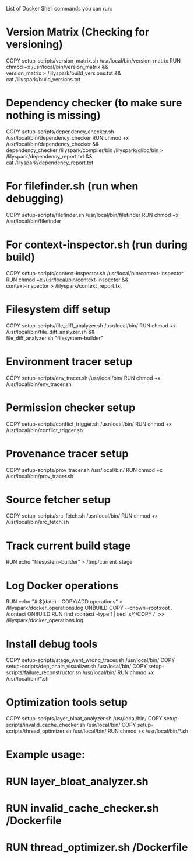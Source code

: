 List of Docker Shell commands you can run:

# Version Matrix (Checking for versioning)
COPY setup-scripts/version_matrix.sh /usr/local/bin/version_matrix
RUN chmod +x /usr/local/bin/version_matrix && \
    version_matrix > /lilyspark/build_versions.txt && \
    cat /lilyspark/build_versions.txt

# Dependency checker (to make sure nothing is missing)
COPY setup-scripts/dependency_checker.sh /usr/local/bin/dependency_checker
RUN chmod +x /usr/local/bin/dependency_checker && \
    dependency_checker /lilyspark/compiler/bin /lilyspark/glibc/bin > /lilyspark/dependency_report.txt && \
    cat /lilyspark/dependency_report.txt
    
# For filefinder.sh (run when debugging)
COPY setup-scripts/filefinder.sh /usr/local/bin/filefinder
RUN chmod +x /usr/local/bin/filefinder

# For context-inspector.sh (run during build)
COPY setup-scripts/context-inspector.sh /usr/local/bin/context-inspector
RUN chmod +x /usr/local/bin/context-inspector && \
    context-inspector > /lilyspark/context_report.txt

# Filesystem diff setup
COPY setup-scripts/file_diff_analyzer.sh /usr/local/bin/
RUN chmod +x /usr/local/bin/file_diff_analyzer.sh && \
    file_diff_analyzer.sh "filesystem-builder"

# Environment tracer setup
COPY setup-scripts/env_tracer.sh /usr/local/bin/
RUN chmod +x /usr/local/bin/env_tracer.sh

# Permission checker setup
COPY setup-scripts/conflict_trigger.sh /usr/local/bin/
RUN chmod +x /usr/local/bin/conflict_trigger.sh

# Provenance tracer setup
COPY setup-scripts/prov_tracer.sh /usr/local/bin/
RUN chmod +x /usr/local/bin/prov_tracer.sh

# Source fetcher setup
COPY setup-scripts/src_fetch.sh /usr/local/bin/
RUN chmod +x /usr/local/bin/src_fetch.sh

# Track current build stage
RUN echo "filesystem-builder" > /tmp/current_stage

# Log Docker operations
RUN echo "# $(date) - COPY/ADD operations" > /lilyspark/docker_operations.log
ONBUILD COPY --chown=root:root . /context
ONBUILD RUN find /context -type f | sed 's/^/COPY /' >> /lilyspark/docker_operations.log

# Install debug tools
COPY setup-scripts/stage_went_wrong_tracer.sh /usr/local/bin/
COPY setup-scripts/dep_chain_visualizer.sh /usr/local/bin/
COPY setup-scripts/failure_reconstructor.sh /usr/local/bin/
RUN chmod +x /usr/local/bin/*.sh

# Optimization tools setup
COPY setup-scripts/layer_bloat_analyzer.sh /usr/local/bin/
COPY setup-scripts/invalid_cache_checker.sh /usr/local/bin/
COPY setup-scripts/thread_optimizer.sh /usr/local/bin/
RUN chmod +x /usr/local/bin/*.sh

# Example usage:
# RUN layer_bloat_analyzer.sh
# RUN invalid_cache_checker.sh /Dockerfile
# RUN thread_optimizer.sh /Dockerfile

